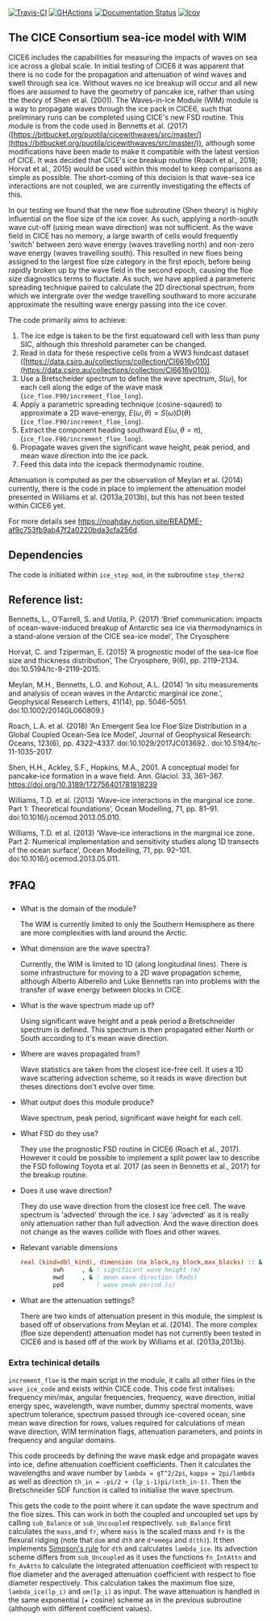 [![Travis-CI](https://travis-ci.org/CICE-Consortium/CICE.svg?branch=master)](https://travis-ci.org/CICE-Consortium/CICE)
[![GHActions](https://github.com/CICE-Consortium/CICE/workflows/GHActions/badge.svg)](https://github.com/CICE-Consortium/CICE/actions)
[![Documentation Status](https://readthedocs.org/projects/cice-consortium-cice/badge/?version=master)](http://cice-consortium-cice.readthedocs.io/en/master/?badge=master)
[![lcov](https://img.shields.io/endpoint?url=https://apcraig.github.io/coverage.json)](https://apcraig.github.io)

<!--- [![codecov](https://codecov.io/gh/apcraig/Test_CICE_Icepack/branch/master/graph/badge.svg)](https://codecov.io/gh/apcraig/Test_CICE_Icepack) --->

## The CICE Consortium sea-ice model with WIM

CICE6 includes the capabilities for measuring the impacts of waves on sea ice across a global scale. In initial testing of CICE6 it was apparent that there is no code for the propagation and attenuation of wind waves and swell through sea ice. Without waves no ice breakup will occur and all new floes are assumed to have the geometry of pancake ice, rather than using the theory of Shen et al. (2001). The Waves-in-Ice Module (WIM) module is a way to propagate waves through the ice pack in CICE6, such that preliminary runs can be completed using CICE's new FSD routine. This module is from the code used in Bennetts et al. (2017) ([https://bitbucket.org/puotila/cicewithwaves/src/master/](https://bitbucket.org/puotila/cicewithwaves/src/master/)), although some modifications have been made to make it compatible with the latest version of CICE. It was decided that CICE's ice breakup routine (Roach et al., 2018; Horvat et al., 2015) would be used within this model to keep comparisons as simple as possible. The short-coming of this decision is that wave-sea ice interactions are not coupled, we are currently investigating the effects of this.

In our testing we found that the new floe subroutine (Shen theory) is highly influential on the floe size of the ice cover. As such, applying a north-south wave cut-off (using mean wave direction) was not sufficient. As the wave field in CICE has no memory, a large swarth of cells would frequently 'switch' between zero wave energy (waves travelling north) and non-zero wave energy (waves travelling south). This resulted in new floes being assigned to the largest floe size category in the first epoch, before being rapidly broken up by the wave field in the second epoch, causing the floe size diagnostics terms to fluctate. As such, we have applied a parameteric spreading technique paired to calculate the 2D directional spectrum, from which we intergrate over the wedge travelling southward to more accurate approximate the resulting wave energy passing into the ice cover.

The code primarily aims to achieve: 

1. The ice edge is taken to be the first equatoward cell with less than puny SIC, although this threshold parameter can be changed.
2. Read in data for these respective cells from a WW3 hindcast dataset ([https://data.csiro.au/collections/collection/CI6616v010](https://data.csiro.au/collections/collection/CI6616v010)).
3. Use a Bretscheider spectrum to define the wave spectrum, $S(\omega)$, for each cell along the edge of the wave mask (`ice_floe.F90/increment_floe_long`).
4. Apply a parametric spreading technique (cosine-sqaured) to approximate a 2D wave-energy, $E(\omega,\theta) = S(\omega)D(\theta)$  (`ice_floe.F90/increment_floe_long`).
5. Extract the component heading southward $E(\omega,\theta=\pi)$, (`ice_floe.F90/increment_floe_long`).
4. Propagate waves given the significant wave height, peak period, and mean wave direction into the ice pack.
5. Feed this data into the icepack thermodynamic routine.

Attenuation is computed as per the observation of Meylan et al. (2014) currently, there is the code in place to implement the attenuation model presented in Williams et al. (2013a,2013b), but this has not been tested within CICE6 yet.
 
For more details see https://noahday.notion.site/README-af9c753fb9ab47f2a0220bda3cfa256d.        

## Dependencies

The code is initiated within `ice_step_mod`, in the subroutine `step_therm2` 


## Reference list:

Bennetts, L., O’Farrell, S. and Uotila, P. (2017) ‘Brief communication: impacts of ocean-wave-induced breakup of Antarctic sea ice via thermodynamics in a stand-alone version of the CICE sea-ice model’, The Cryosphere

Horvat, C. and Tziperman, E. (2015) ‘A prognostic model of the sea-ice floe size and thickness distribution’, The Cryosphere, 9(6), pp. 2119–2134. doi:10.5194/tc-9-2119-2015.

Meylan, M.H., Bennetts, L.G. and Kohout, A.L. (2014) ‘In situ measurements and analysis of ocean waves in the Antarctic marginal ice zone.’, Geophysical Research Letters, 41(14), pp. 5046–5051. doi:10.1002/2014GL060809.)

Roach, L.A. et al. (2018) ‘An Emergent Sea Ice Floe Size Distribution in a Global Coupled Ocean-Sea Ice Model’, Journal of Geophysical Research: Oceans, 123(6), pp. 4322–4337. doi:10.1029/2017JC013692.. doi:10.5194/tc-11-1035-2017.

Shen, H.H., Ackley, S.F., Hopkins, M.A., 2001. A conceptual model for pancake-ice formation in a wave field. Ann. Glaciol. 33, 361–367. https://doi.org/10.3189/172756401781818239

Williams, T.D. et al. (2013) ‘Wave–ice interactions in the marginal ice zone. Part 1: Theoretical foundations’, Ocean Modelling, 71, pp. 81–91. doi:10.1016/j.ocemod.2013.05.010.

Williams, T.D. et al. (2013) ‘Wave–ice interactions in the marginal ice zone. Part 2: Numerical implementation and sensitivity studies along 1D transects of the ocean surface’, Ocean Modelling, 71, pp. 92–101. doi:10.1016/j.ocemod.2013.05.011.

## ❓FAQ
- What is the domain of the module?

    The WIM is currently limited to only the Southern Hemisphere as there are more complexities with land around the Arctic.

- What dimension are the wave spectra?

    Currently, the WIM is limited to 1D (along longitudinal lines). There is some infrastructure for moving to a 2D wave propagation scheme, although Alberto Alberello and Luke Bennetts ran into problems with the transfer of wave energy between blocks in CICE.
    
- What is the wave spectrum made up of?
    
    Using significant wave height and a peak period a Bretschneider spectrum is defined. This spectrum is then propagated either North or South according to it's mean wave direction.
    
- Where are waves propagated from?
    
    Wave statistics are taken from the closest ice-free cell. It uses a 1D wave scattering advection scheme, so it reads in wave direction but theses directions don't evolve over time.
    
- What output does this module produce?
    
    Wave spectrum, peak period, significant wave height for each cell.
    
- What FSD do they use?
    
    They use the prognostic FSD routine in CICE6 (Roach et al., 2017). However it could be possible to implement a split power law to describe the FSD following Toyota et al. 2017 (as seen in Bennetts et al., 2017) for the breakup routine.
    
- Does it use wave direction?
    
    They do use wave direction from the closest ice free cell. The wave spectrum is 'advected' through the ice. I say 'advected' as it is really only attenuation rather than full advection. And the wave direction does not change as the waves collide with floes and other waves.
    
- Relevant variable dimensions
    
    ```fortran
    real (kind=dbl_kind), dimension (nx_block,ny_block,max_blocks) :: &
             swh     , & ! significant wave height (m)
             mwd     , & ! mean wave direction (Rads)
             ppd         ! wave peak period (s)
    ```
    
- What are the attenuation settings?
    
    There are two kinds of attenuation present in this module, the simplest is based off of observations from Meylan et al. (2014). The more complex  (floe size dependent) attenuation model has not currently been tested in CICE6 and is based off of the work by Williams et al. (2013a,2013b).
    

### Extra techinical details
    
`increment_floe` is the main script in the module, it calls all other files in the `wave_ice_code` and exists within CICE code. This code first initalises: frequency min/max, angular frequencies, frequency, wave direction, initial energy spec, wavelength, wave number, dummy spectral moments, wave spectrum tolerance, spectrum passed through ice-covered ocean, sine mean wave direction for rows, values required for calculations of mean wave direction, WIM termination flags, attenuation parameters, and points in frequency and angular domains.
    
This code proceeds by defining the wave mask edge and propagate waves into ice, define attenuation coefficient coefficients. Then it calculates the wavelengths and wave number by `lambda = gT^2/2pi`, `kappa = 2pi/lambda` as well as direction `th_in = -pi/2 + (lp_i-1)pi/(nth_in-1)`. Then the Bretschneider SDF function is called to initialise the wave spectrum. 
    
This gets the code to the point where it can update the wave spectrum and the floe sizes. This can work in both the coupled and uncoupled set ups by calling `sub_Balance` or `sub_Uncoupled` respectively. `sub_Balance` first calculates the `mass,`and  `fr`, where `mass` is the scaled mass and `fr` is the flexural ridging (note that `dom` and `dth` are `d*omega` and `d(th)`). It then implements [Simpson's rule](https://en.wikipedia.org/wiki/Simpson%27s_rule) for `dth` and calculates `lambda_ice`. Its advection scheme differs from `sub_Uncoupled` as it uses the functions `fn_IntAttn` and `fn_AvAttn` to calculate the integrated attenuation coefficient with respect to floe diameter and the averaged attenuation coefficient with respect to floe diameter respectively. This calculation takes the maximum floe size, `lambda_ice(lp_i)` and `om(lp_i)` as input.  The wave attenuation is handled in the same exponential (+ cosine) scheme as in the previous subroutine (although with different coefficient values).
